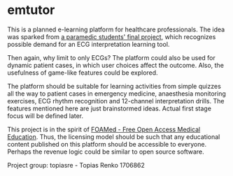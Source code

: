 # emtutor

This is a planned e-learning platform for healthcare professionals. The idea was sparked from [a paramedic students' final project][1], which recognizes possible demand for an ECG interpretation learning tool.

Then again, why limit to only ECGs? The platform could also be used for dynamic patient cases, in which user choices affect the outcome. Also, the usefulness of game-like features could be explored.

The platform should be suitable for learning activities from simple quizzes all the way to patient cases in emergency medicine, anaesthesia monitoring exercises, ECG rhythm recognition and 12-channel interpretation drills. The features mentioned here are just brainstormed ideas. Actual first stage focus will be defined later.

This project is in the spirit of [FOAMed - Free Open Access Medical Education][2]. Thus, the licensing model should be such that any educational content published on this platform should be accessible to everyone. Perhaps the revenue logic could be similar to open source software.

Project group:
topiasre - Topias Renko   1706862

[1]: http://www.theseus.fi/handle/10024/135056?value=len
[2]: https://litfl.com/foam-free-open-access-medical-education/
